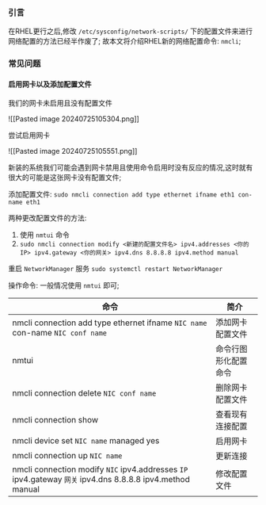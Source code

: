 ### 引言
在RHEL更行之后,修改 `/etc/sysconfig/network-scripts/` 下的配置文件来进行网络配置的方法已经半作废了;
故本文将介绍RHEL新的网络配置命令: `nmcli`;



### 常见问题
#### 启用网卡以及添加配置文件

我们的网卡未启用且没有配置文件

![[Pasted image 20240725105304.png]]

尝试启用网卡

![[Pasted image 20240725105551.png]]

新装的系统我们可能会遇到网卡禁用且使用命令启用时没有反应的情况,这时就有很大的可能是这张网卡没有配置文件;

添加配置文件:
`sudo nmcli connection add type ethernet ifname eth1 con-name eth1`

两种更改配置文件的方法:
1. 使用 `nmtui` 命令
2. `sudo nmcli connection modify <新建的配置文件名> ipv4.addresses <你的IP> ipv4.gateway <你的网关> ipv4.dns 8.8.8.8 ipv4.method manual`

重启 `NetworkManager` 服务
`sudo systemctl restart NetworkManager`

操作命令:
一般情况使用 `nmtui` 即可;

| 命令                                                                                                      | 简介         |
| ------------------------------------------------------------------------------------------------------- | ---------- |
| nmcli connection add type ethernet ifname `NIC name` con-name `NIC conf name`                           | 添加网卡配置文件   |
| nmtui                                                                                                   | 命令行图形化配置命令 |
| nmcli connection delete `NIC conf name`                                                                 | 删除网卡配置文件   |
| nmcli connection show                                                                                   | 查看现有连接配置   |
| nmcli device set `NIC name` managed yes                                                                 | 启用网卡       |
| nmcli connection up `NIC name`                                                                          | 更新连接       |
| nmcli connection modify `NIC` ipv4.addresses `IP` ipv4.gateway `网关` ipv4.dns 8.8.8.8 ipv4.method manual | 修改配置文件     |
